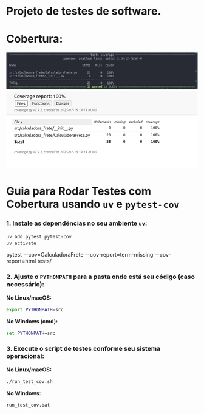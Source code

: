 # Projeto de testes de software.



# Cobertura:

![alt text](image-1.png)
![alt text](image.png)


# Guia para Rodar Testes com Cobertura usando `uv` e `pytest-cov`

### 1. Instale as dependências no seu ambiente `uv`:
```bash
uv add pytest pytest-cov
uv activate
```

pytest --cov=CalculadoraFrete --cov-report=term-missing --cov-report=html tests/

### 2. Ajuste o `PYTHONPATH` para a pasta onde está seu código (caso necessário):

**No Linux/macOS:**
```bash
export PYTHONPATH=src
```

**No Windows (cmd):**
```cmd
set PYTHONPATH=src
```

### 3. Execute o script de testes conforme seu sistema operacional:

**No Linux/macOS:**
```bash
./run_test_cov.sh
```

**No Windows:**
```cmd
run_test_cov.bat
```